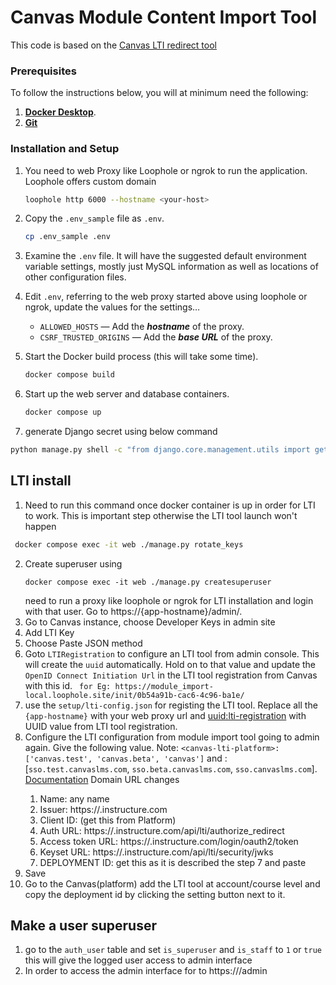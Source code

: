 # Canvas Module Content Import Tool
This code is based on the [Canvas LTI redirect tool](https://github.com/tl-its-umich-edu/canvas-lti-redirect-tool)

### Prerequisites

To follow the instructions below, you will at minimum need the following:
1. **[Docker Desktop](https://www.docker.com/products/docker-desktop/)**.
1. **[Git](https://git-scm.com/downloads)**
### Installation and Setup
1. You need to web Proxy like Loophole or ngrok to run the application. Loophole offers custom domain
    ```sh
    loophole http 6000 --hostname <your-host>
    ```
1. Copy the `.env_sample` file as `.env`. 
    ```sh
    cp .env_sample .env

1. Examine the `.env` file. It will have the suggested default environment variable settings,
mostly just MySQL information as well as locations of other configuration files.

1. Edit `.env`, referring to the web proxy started above using loophole or ngrok, update the values for the settings…
   * `ALLOWED_HOSTS` — Add the **_hostname_** of the proxy.
   * `CSRF_TRUSTED_ORIGINS` — Add the **_base URL_** of the proxy.

1. Start the Docker build process (this will take some time).
    ```sh
    docker compose build
    ```

1. Start up the web server and database containers.
    ```sh
    docker compose up
    ```

1. generate Django secret using below command
```sh
python manage.py shell -c "from django.core.management.utils import get_random_secret_key; print(get_random_secret_key())"
```

## LTI install
1. Need to run this command once docker container is up in order for LTI to work. This is important step otherwise the LTI tool launch won't happen
```sh
 docker compose exec -it web ./manage.py rotate_keys 
```

2. Create superuser using 
   ```
   docker compose exec -it web ./manage.py createsuperuser
   ```
   need to run a proxy like loophole or ngrok for LTI installation and login with that user. Go to https://{app-hostname}/admin/.  
3. Go to Canvas instance, choose Developer Keys in admin site
4. Add LTI Key
5. Choose Paste JSON method
6. Goto `LTIRegistration` to configure an LTI tool from admin console. This will create the `uuid` automatically. Hold on to that value and update the `OpenID Connect Initiation Url` in the LTI tool registration from Canvas with this id. 
   ` for Eg: https://module_import-local.loophole.site/init/0b54a91b-cac6-4c96-ba1e/`
7. use the `setup/lti-config.json` for registing the LTI tool. Replace all the `{app-hostname}` with your web proxy url and <uuid:lti-registration> with UUID value from LTI tool registration.  
8. Configure the LTI configuration from module import tool going to admin again. Give the following value. Note: `<canvas-lti-platform>: ['canvas.test', 'canvas.beta', 'canvas']` and <canvas-platform-url>: [`sso.test.canvaslms.com`, `sso.beta.canvaslms.com`, `sso.canvaslms.com`]. [Documentation](https://canvas.instructure.com/doc/api/file.lti_dev_key_config.html) Domain URL changes
      1. Name: any name
      2. Issuer: https://<canvas-instance>.instructure.com
      3. Client ID: (get this from Platform)
      4. Auth URL: https://<canvas-platform-url>.instructure.com/api/lti/authorize_redirect
      5. Access token URL: https://<canvas-platform-url>.instructure.com/login/oauth2/token
      6. Keyset URL: https://<canvas-platform-url>.instructure.com/api/lti/security/jwks
      7. DEPLOYMENT ID: get this as it is described the step 7 and paste 
9. Save
10. Go to the Canvas(platform) add the LTI tool at account/course level and copy the deployment id by clicking the setting button next to it.

## Make a user superuser
1. go to the `auth_user` table and set `is_superuser` and `is_staff` to `1` or `true` this will give the logged user access to admin interface
2. In order to access the admin interface for to https://<tool-hostname>/admin



